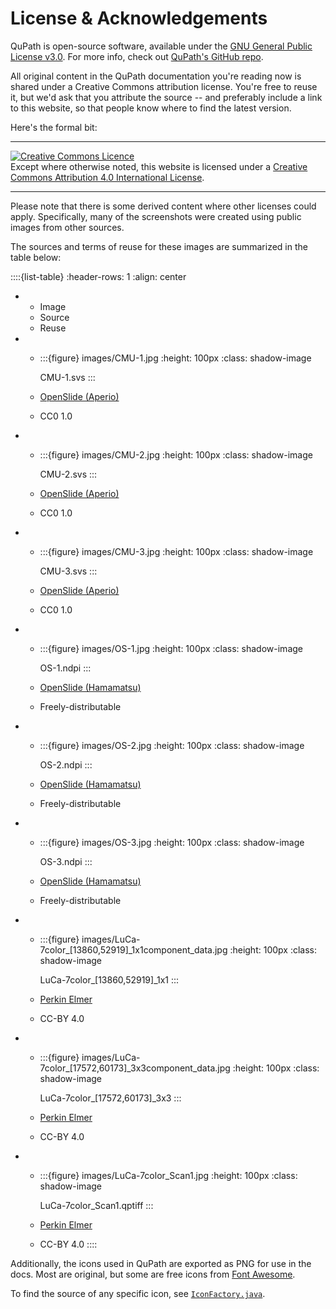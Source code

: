 # License & Acknowledgements

QuPath is open-source software, available under the [GNU General Public License v3.0](https://github.com/qupath/qupath/blob/main/LICENSE).
For more info, check out [QuPath's GitHub repo](https://github.com/qupath/qupath).

All original content in the QuPath documentation you're reading now is shared under a Creative Commons attribution license.
You're free to reuse it, but we'd ask that you attribute the source -- and preferably include a link to this website, so that people know where to find the latest version.

Here's the formal bit:

---

<a rel="license" href="http://creativecommons.org/licenses/by/4.0/"><img alt="Creative Commons Licence" style="border-width:0" src="https://i.creativecommons.org/l/by/4.0/88x31.png" /></a><br />Except where otherwise noted, this website is licensed under a <a rel="license" href="http://creativecommons.org/licenses/by/4.0/">Creative Commons Attribution 4.0 International License</a>.

---

Please note that there is some derived content where other licenses could apply.
Specifically, many of the screenshots were created using public images from other sources.

The sources and terms of reuse for these images are summarized in the table below:

::::{list-table}
:header-rows: 1
:align: center

* - Image
  - Source
  - Reuse
* - :::{figure} images/CMU-1.jpg
    :height: 100px
    :class: shadow-image

    CMU-1.svs
    :::

  - [OpenSlide (Aperio)](http://openslide.cs.cmu.edu/download/openslide-testdata/Aperio/)
  - CC0 1.0
* - :::{figure} images/CMU-2.jpg
    :height: 100px
    :class: shadow-image

    CMU-2.svs
    :::

  - [OpenSlide (Aperio)](http://openslide.cs.cmu.edu/download/openslide-testdata/Aperio/)
  - CC0 1.0
* - :::{figure} images/CMU-3.jpg
    :height: 100px
    :class: shadow-image

    CMU-3.svs
    :::

  - [OpenSlide (Aperio)](http://openslide.cs.cmu.edu/download/openslide-testdata/Aperio/)
  - CC0 1.0
* - :::{figure} images/OS-1.jpg
    :height: 100px
    :class: shadow-image

    OS-1.ndpi
    :::

  - [OpenSlide (Hamamatsu)](http://openslide.cs.cmu.edu/download/openslide-testdata/Hamamatsu/)
  - Freely-distributable
* - :::{figure} images/OS-2.jpg
    :height: 100px
    :class: shadow-image

    OS-2.ndpi
    :::

  - [OpenSlide (Hamamatsu)](http://openslide.cs.cmu.edu/download/openslide-testdata/Hamamatsu/)
  - Freely-distributable
* - :::{figure} images/OS-3.jpg
    :height: 100px
    :class: shadow-image

    OS-3.ndpi
    :::

  - [OpenSlide (Hamamatsu)](http://openslide.cs.cmu.edu/download/openslide-testdata/Hamamatsu/)
  - Freely-distributable
* - :::{figure} images/LuCa-7color_[13860,52919]_1x1component_data.jpg
    :height: 100px
    :class: shadow-image

    LuCa-7color_[13860,52919]_1x1
    :::

  - [Perkin Elmer](https://downloads.openmicroscopy.org/images/Vectra-QPTIFF/perkinelmer/)
  - CC-BY 4.0
* - :::{figure} images/LuCa-7color_[17572,60173]_3x3component_data.jpg
    :height: 100px
    :class: shadow-image

    LuCa-7color_[17572,60173]_3x3
    :::

  - [Perkin Elmer](https://downloads.openmicroscopy.org/images/Vectra-QPTIFF/perkinelmer/)
  - CC-BY 4.0
* - :::{figure} images/LuCa-7color_Scan1.jpg
    :height: 100px
    :class: shadow-image

    LuCa-7color_Scan1.qptiff
    :::

  - [Perkin Elmer](https://downloads.openmicroscopy.org/images/Vectra-QPTIFF/perkinelmer/)
  - CC-BY 4.0
::::

Additionally, the icons used in QuPath are exported as PNG for use in the docs.
Most are original, but some are free icons from [Font Awesome](https://github.com/FortAwesome/Font-Awesome).

To find the source of any specific icon, see [`IconFactory.java`](https://github.com/qupath/qupath/blob/6bd29f9586a9b34759498854ad8f36920dfa386b/qupath-gui-fx/src/main/java/qupath/lib/gui/tools/IconFactory.java).